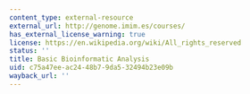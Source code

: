 ```yaml
---
content_type: external-resource
external_url: http://genome.imim.es/courses/
has_external_license_warning: true
license: https://en.wikipedia.org/wiki/All_rights_reserved
status: ''
title: Basic Bioinformatic Analysis
uid: c75a47ee-ac24-48b7-9da5-32494b23e09b
wayback_url: ''
---
```


